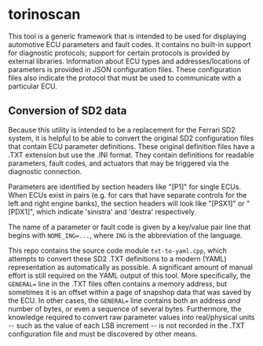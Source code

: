# torinoscan

This tool is a generic framework that is intended to be used for displaying automotive ECU parameters and fault codes. It contains no built-in support for diagnostic protocols; support for certain protocols is provided by external libraries. Information about ECU types and addresses/locations of parameters is provided in JSON configuration files. These configuration files also indicate the protocol that must be used to communicate with a particular ECU.

## Conversion of SD2 data

Because this utility is intended to be a replacement for the Ferrari SD2 system, it is helpful to be able to convert the original SD2 configuration files that contain ECU parameter definitions. These original definition files have a .TXT extension but use the .INI format. They contain definitions for readable parameters, fault codes, and actuators that may be triggered via the diagnostic connection.

Parameters are identified by section headers like "[P1]" for single ECUs. When ECUs exist in pairs (e.g. for cars that have separate controls for the left and right engine banks), the section headers will look like "[PSX1]" or "[PDX1]", which indicate 'sinistra' and 'destra' respectively.

The name of a parameter or fault code is given by a key/value pair line that begins with `NOME_ING=...`, where `ING` is the abbreviation of the language.

This repo contains the source code module `txt-to-yaml.cpp`, which attempts to convert these SD2 .TXT definitions to a modern (YAML) representation as automatically as possible. A significant amount of manual effort is still required on the YAML output of this tool. More specifically, the `GENERAL=` line in the .TXT files often contains a memory address, but sometimes it is an offset within a page of snapshop data that was saved by the ECU. In other cases, the `GENERAL=` line contains both an address *and* number of bytes, or even a sequence of several bytes. Furthermore, the knowledge required to convert raw parameter values into real/physical units -- such as the value of each LSB increment -- is not recorded in the .TXT configuration file and must be discovered by other means.

